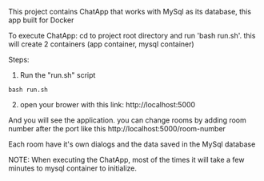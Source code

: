 This project contains ChatApp that works with MySql as its database, this app built for Docker

To execute ChatApp: cd to project root directory and run 'bash run.sh'. this will create 2 containers (app container, mysql container)

Steps:

1.  Run the "run.sh" script
```
bash run.sh
```

2. open your brower with this link: http://localhost:5000


And you will see the application. you can change rooms by adding room number after the port like this http://localhost:5000/room-number

Each room have it's own dialogs and the data saved in the MySql database


NOTE: When executing the ChatApp, most of the times it will take a few minutes to mysql container to initialize.


